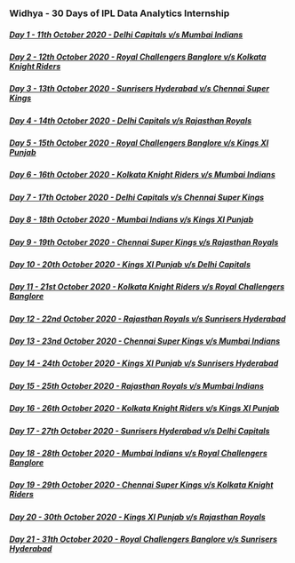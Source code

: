 ### Widhya - 30 Days of IPL Data Analytics Internship

##### [Day 1 - 11th October 2020 - Delhi Capitals v/s Mumbai Indians](https://github.com/shashwatk1/IPL_Data_Analysis/tree/main/Day_1_11_October)

##### [Day 2 - 12th October 2020 - Royal Challengers Banglore v/s Kolkata Knight Riders](https://github.com/shashwatk1/IPL_Data_Analysis/tree/main/Day_2_12_October)

##### [Day 3 - 13th October 2020 - Sunrisers Hyderabad v/s Chennai Super Kings](https://github.com/shashwatk1/IPL_Data_Analysis/tree/main/Day_3_13_October)

##### [Day 4 - 14th October 2020 - Delhi Capitals v/s Rajasthan Royals](https://github.com/shashwatk1/IPL_Data_Analysis/tree/main/Day_4_14_October)

##### [Day 5 - 15th October 2020 - Royal Challengers Banglore v/s Kings XI Punjab](https://github.com/shashwatk1/IPL_Data_Analysis/tree/main/Day_5_15_October)

##### [Day 6 - 16th October 2020 - Kolkata Knight Riders v/s Mumbai Indians](https://github.com/shashwatk1/IPL_Data_Analysis/tree/main/Day_6_16_October)

##### [Day 7 - 17th October 2020 - Delhi Capitals v/s Chennai Super Kings](https://github.com/shashwatk1/IPL_Data_Analysis/tree/main/Day_7_17_October)

##### [Day 8 - 18th October 2020 - Mumbai Indians v/s Kings XI Punjab](https://github.com/shashwatk1/IPL_Data_Analysis/tree/main/Day_8_18_October)

##### [Day 9 - 19th October 2020 - Chennai Super Kings v/s Rajasthan Royals](https://github.com/shashwatk1/IPL_Data_Analysis/tree/main/Day_9_19_October)

##### [Day 10 - 20th October 2020 - Kings XI Punjab v/s Delhi Capitals](https://github.com/shashwatk1/IPL_Data_Analysis/tree/main/Day_10_20_October)

##### [Day 11 - 21st October 2020 - Kolkata Knight Riders v/s Royal Challengers Banglore](https://github.com/shashwatk1/IPL_Data_Analysis/tree/main/Day_11_21_October)

##### [Day 12 - 22nd October 2020 - Rajasthan Royals v/s Sunrisers Hyderabad](https://github.com/shashwatk1/IPL_Data_Analysis/tree/main/Day_12_22_October)

##### [Day 13 - 23nd October 2020 - Chennai Super Kings v/s Mumbai Indians](https://github.com/shashwatk1/IPL_Data_Analysis/tree/main/Day_13_23_October)

##### [Day 14 - 24th October 2020 - Kings XI Punjab v/s Sunrisers Hyderabad](https://github.com/shashwatk1/IPL_Data_Analysis/tree/main/Day_14_24_October)

##### [Day 15 - 25th October 2020 - Rajasthan Royals v/s Mumbai Indians](https://github.com/shashwatk1/IPL_Data_Analysis/tree/main/Day_15_25_October)

##### [Day 16 - 26th October 2020 - Kolkata Knight Riders v/s Kings XI Punjab](https://github.com/shashwatk1/IPL_Data_Analysis/tree/main/Day_16_26_October)

##### [Day 17 - 27th October 2020 - Sunrisers Hyderabad v/s Delhi Capitals](https://github.com/shashwatk1/IPL_Data_Analysis/tree/main/Day_17_27_October)

##### [Day 18 - 28th October 2020 - Mumbai Indians v/s Royal Challengers Banglore](https://github.com/shashwatk1/IPL_Data_Analysis/tree/main/Day_18_28_October)

##### [Day 19 - 29th October 2020 - Chennai Super Kings v/s Kolkata Knight Riders](https://github.com/shashwatk1/IPL_Data_Analysis/tree/main/Day_19_29_October)

##### [Day 20 - 30th October 2020 - Kings XI Punjab v/s Rajasthan Royals](https://github.com/shashwatk1/IPL_Data_Analysis/tree/main/Day_20_30_October)

##### [Day 21 - 31th October 2020 - Royal Challengers Banglore v/s Sunrisers Hyderabad](https://github.com/shashwatk1/IPL_Data_Analysis/tree/main/Day_21_31_October)